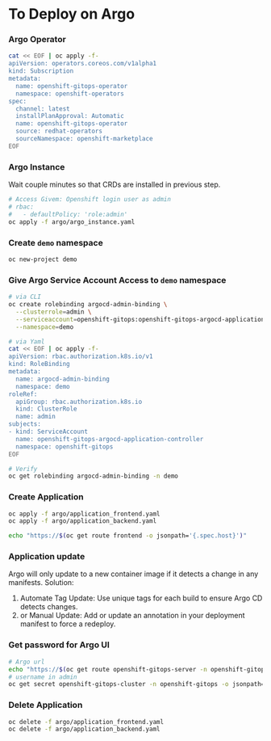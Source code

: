 # To Deploy on Argo
### Argo Operator
```sh
cat << EOF | oc apply -f-
apiVersion: operators.coreos.com/v1alpha1
kind: Subscription
metadata:
  name: openshift-gitops-operator
  namespace: openshift-operators
spec:
  channel: latest
  installPlanApproval: Automatic
  name: openshift-gitops-operator
  source: redhat-operators
  sourceNamespace: openshift-marketplace
EOF
```
### Argo Instance
Wait couple minutes so that CRDs are installed in previous step.
```sh
# Access Givem: Openshift login user as admin
# rbac:
#   - defaultPolicy: 'role:admin'
oc apply -f argo/argo_instance.yaml
```

### Create `demo` namespace
```sh
oc new-project demo
```

### Give Argo Service Account Access to `demo` namespace
```sh
# via CLI
oc create rolebinding argocd-admin-binding \
  --clusterrole=admin \
  --serviceaccount=openshift-gitops:openshift-gitops-argocd-application-controller \
  --namespace=demo

# via Yaml
cat << EOF | oc apply -f-
apiVersion: rbac.authorization.k8s.io/v1
kind: RoleBinding
metadata:
  name: argocd-admin-binding
  namespace: demo
roleRef:
  apiGroup: rbac.authorization.k8s.io
  kind: ClusterRole
  name: admin
subjects:
- kind: ServiceAccount
  name: openshift-gitops-argocd-application-controller
  namespace: openshift-gitops
EOF

# Verify
oc get rolebinding argocd-admin-binding -n demo
```

### Create Application
```sh
oc apply -f argo/application_frontend.yaml
oc apply -f argo/application_backend.yaml

echo "https://$(oc get route frontend -o jsonpath='{.spec.host}')" 
```

### Application update
Argo will only update to a new container image if it detects a change in any manifests.
Solution:
1. Automate Tag Update: Use unique tags for each build to ensure Argo CD detects changes.
2. or Manual Update: Add or update an annotation in your deployment manifest to force a redeploy.

### Get password for Argo UI
``` sh
# Argo url
echo "https://$(oc get route openshift-gitops-server -n openshift-gitops -o jsonpath='{.spec.host}')" 
# username in admin
oc get secret openshift-gitops-cluster -n openshift-gitops -o jsonpath='{.data.admin\.password}' | base64 --decode  
```

### Delete Application
```sh
oc delete -f argo/application_frontend.yaml
oc delete -f argo/application_backend.yaml
```